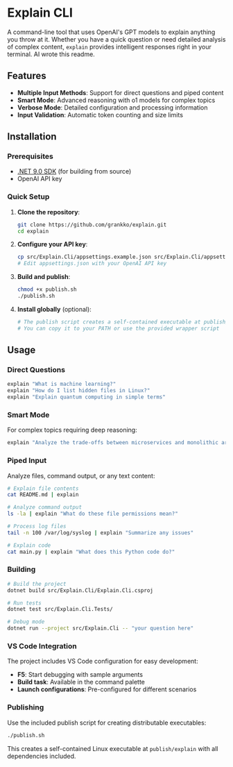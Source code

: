 # Explain CLI

A command-line tool that uses OpenAI's GPT models to explain anything you throw at it. Whether you have a quick question or need detailed analysis of complex content, `explain` provides intelligent responses right in your terminal. AI wrote this readme.

## Features

- **Multiple Input Methods**: Support for direct questions and piped content
- **Smart Mode**: Advanced reasoning with o1 models for complex topics
- **Verbose Mode**: Detailed configuration and processing information
- **Input Validation**: Automatic token counting and size limits

## Installation

### Prerequisites

- [.NET 9.0 SDK](https://dotnet.microsoft.com/download/dotnet/9.0) (for building from source)
- OpenAI API key

### Quick Setup

1. **Clone the repository**:
   ```bash
   git clone https://github.com/grankko/explain.git
   cd explain
   ```

2. **Configure your API key**:
   ```bash
   cp src/Explain.Cli/appsettings.example.json src/Explain.Cli/appsettings.json
   # Edit appsettings.json with your OpenAI API key
   ```

3. **Build and publish**:
   ```bash
   chmod +x publish.sh
   ./publish.sh
   ```

4. **Install globally** (optional):
   ```bash
   # The publish script creates a self-contained executable at publish/explain
   # You can copy it to your PATH or use the provided wrapper script
   ```

## Usage

### Direct Questions
```bash
explain "What is machine learning?"
explain "How do I list hidden files in Linux?"
explain "Explain quantum computing in simple terms"
```
### Smart Mode
For complex topics requiring deep reasoning:
```bash
explain "Analyze the trade-offs between microservices and monolithic architecture" --think
```

### Piped Input
Analyze files, command output, or any text content:
```bash
# Explain file contents
cat README.md | explain

# Analyze command output
ls -la | explain "What do these file permissions mean?"

# Process log files
tail -n 100 /var/log/syslog | explain "Summarize any issues"

# Explain code
cat main.py | explain "What does this Python code do?"
```

### Building

```bash
# Build the project
dotnet build src/Explain.Cli/Explain.Cli.csproj

# Run tests
dotnet test src/Explain.Cli.Tests/

# Debug mode
dotnet run --project src/Explain.Cli -- "your question here"
```

### VS Code Integration

The project includes VS Code configuration for easy development:

- **F5**: Start debugging with sample arguments
- **Build task**: Available in the command palette
- **Launch configurations**: Pre-configured for different scenarios

### Publishing

Use the included publish script for creating distributable executables:

```bash
./publish.sh
```

This creates a self-contained Linux executable at `publish/explain` with all dependencies included.